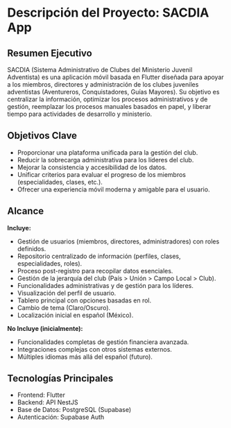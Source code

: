 # Descripción del Proyecto: SACDIA App

## Resumen Ejecutivo
SACDIA (Sistema Administrativo de Clubes del Ministerio Juvenil Adventista) es una aplicación móvil basada en Flutter diseñada para apoyar a los miembros, directores y administración de los clubes juveniles adventistas (Aventureros, Conquistadores, Guías Mayores). Su objetivo es centralizar la información, optimizar los procesos administrativos y de gestión, reemplazar los procesos manuales basados en papel, y liberar tiempo para actividades de desarrollo y ministerio.

## Objetivos Clave
- Proporcionar una plataforma unificada para la gestión del club.
- Reducir la sobrecarga administrativa para los líderes del club.
- Mejorar la consistencia y accesibilidad de los datos.
- Unificar criterios para evaluar el progreso de los miembros (especialidades, clases, etc.).
- Ofrecer una experiencia móvil moderna y amigable para el usuario.

## Alcance
**Incluye:**
- Gestión de usuarios (miembros, directores, administradores) con roles definidos.
- Repositorio centralizado de información (perfiles, clases, especialidades, roles).
- Proceso post-registro para recopilar datos esenciales.
- Gestión de la jerarquía del club (País > Unión > Campo Local > Club).
- Funcionalidades administrativas y de gestión para los líderes.
- Visualización del perfil de usuario.
- Tablero principal con opciones basadas en rol.
- Cambio de tema (Claro/Oscuro).
- Localización inicial en español (México).

**No Incluye (inicialmente):**
- Funcionalidades completas de gestión financiera avanzada.
- Integraciones complejas con otros sistemas externos.
- Múltiples idiomas más allá del español (futuro).

## Tecnologías Principales
- Frontend: Flutter
- Backend: API NestJS
- Base de Datos: PostgreSQL (Supabase)
- Autenticación: Supabase Auth